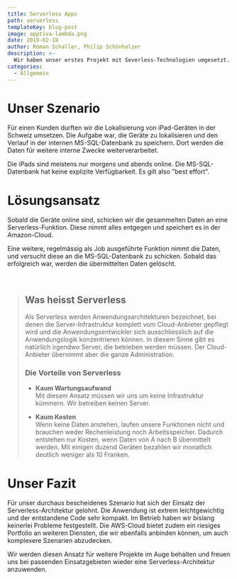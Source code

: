 ```yaml
---
title: Serverless Apps
path: serverless
templateKey: blog-post
image: apptiva-lambda.png
date: 2019-02-18
author: Roman Schaller, Philip Schönholzer
description: >-
  Wir haben unser erstes Projekt mit Severless-Technologien umgesetzt. Folgende Erfahrungen haben wir damit gesammelt.
categories:
  - Allgemein
---
```


# Unser Szenario

Für einen Kunden durften wir die Lokalisierung von iPad-Geräten in der Schweiz umsetzen. Die Aufgabe war, die Geräte zu lokalisieren und den Verlauf in der internen MS-SQL-Datenbank zu speichern. Dort werden die Daten für weitere interne Zwecke weiterverarbeitet.

Die iPads sind meistens nur morgens und abends online. Die MS-SQL-Datenbank hat keine explizite Verfügbarkeit. Es gilt also "best effort".

# Lösungsansatz

Sobald die Geräte online sind, schicken wir die gesammelten Daten an eine Serverless-Funktion. Diese nimmt alles entgegen und speichert es in der Amazon-Cloud.

Eine weitere, regelmässig als Job ausgeführte Funktion nimmt die Daten, und versucht diese an die MS-SQL-Datenbank zu schicken. Sobald das erfolgreich war, werden die übermittelten Daten gelöscht.

&nbsp;

> ## Was heisst Serverless
>
> Als Serverless werden Anwendungsarchitekturen bezeichnet, bei denen die Server-Infrastruktur komplett vom Cloud-Anbieter gepflegt wird und die Anwendungsentwickler sich ausschliesslich auf die Anwendungslogik konzentrieren können. In diesem Sinne gibt es natürlich irgendwo Server, die betrieben werden müssen. Der Cloud-Anbieter übernimmt aber die ganze Administration.
>
> ### Die Vorteile von Serverless
>
> - **Kaum Wartungsaufwand**  
>   Mit diesem Ansatz müssen wir uns um keine Infrastruktur kümmern. Wir betreiben keinen Server.
>
> - **Kaum Kosten**  
>   Wenn keine Daten anstehen, laufen unsere Funktionen nicht und brauchen weder Rechenleistung noch Arbeitsspeicher. Dadurch entstehen nur Kosten, wenn Daten von A nach B übermittelt werden. Mit einigen duzend Geräten bezahlen wir monatlich deutlich weniger als 10 Franken.

# Unser Fazit

Für unser durchaus bescheidenes Szenario hat sich der Einsatz der Serverless-Architektur gelohnt. Die Anwendung ist extrem leichtgewichtig und der entstandene Code sehr kompakt. Im Betrieb haben wir bislang keinerlei Probleme festgestellt. Die AWS-Cloud bietet zudem ein riesiges Portfolio an weiteren Diensten, die wir ebenfalls anbinden können, um auch komplexere Szenarien abzudecken.

Wir werden diesen Ansatz für weitere Projekte im Auge behalten und freuen uns bei passenden Einsatzgebieten wieder eine Serverless-Architektur anzuwenden.
